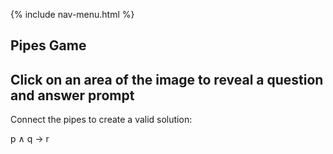 {% include nav-menu.html %}

<html lang="en">
  <head>
    <meta charset="UTF-8">
    <meta http-equiv="X-UA-Compatible" content="IE=edge">
    <meta name="viewport" content="width=device-width, initial-scale=1.0">
    <link rel="stylesheet" href="pipes.css">
  </head>
  <body>
    <main class="table">
      <section class="table_header">
        <h1>Pipes Game</h1>
      </section>
      <section class="table_body">
<html>
<head>
  <title>Clickable Image</title>
</head>
<body>
  <h2>Click on an area of the image to reveal a question and answer prompt</h2>

<div>
  <div alt="" class="line_pipe" onclick=" window.open(this.src)"></div>
</div>

<div>
  <div alt="" class="four_pipe" onclick=" window.open(this.src)"></div>
</div>
</body>
</html>


<div class="game">
  <div class="pipes">
    <div class="pipe p"></div>
    <div class="pipe q"></div>
    <div class="pipe r"></div>
    <div class="pipe p"></div>
    <div class="pipe q"></div>
    <div class="pipe ballslol"></div>
  </div>
  <div class="expression">
    <p>Connect the pipes to create a valid solution:</p>
    <p class="logic">p ∧ q → r</p>
  </div>
</div>


<script>

const expression = "p && q -> r";
const variables = ["p", "q", "r"];

for (let i = 0; i < pipes.length; i++) {
  pipes[i].classList.add(variables[i]);
}
pipes.forEach(pipe => {
  pipe.addEventListener("click", () => {
    pipe.classList.toggle("connected");
    
    const connectedPipes = document.querySelectorAll(".pipe.connected");
    const values = {};
    variables.forEach(variable => {
      values[variable] = connectedPipes.some(pipe => pipe.classList.contains(variable));
    });
    const result = eval(expression);
    
    if (result) {
      pipe.classList.add("correct");
    } else {
      pipe.classList.remove("correct");
    }
  });
});
function shuffleArray(array) {
  for (let i = array.length - 1; i > 0; i--) {
    const j = Math.floor(Math.random() * (i + 1));
    [array[i], array[j]] = [array[j], array[i]];
  }
}
pipes.forEach(pipe => {
  pipe.addEventListener("click", () => {
    pipe.classList.toggle("rotated");
  });
});

<script>